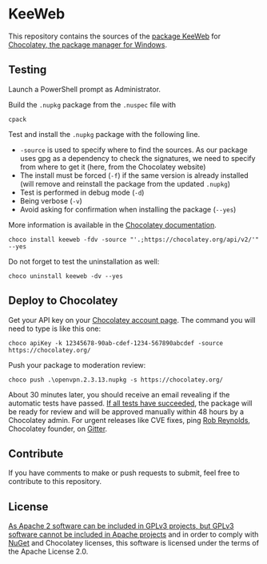 ﻿# KeeWeb

This repository contains the sources of the [package KeeWeb](https://chocolatey.org/packages/keeweb/) for [Chocolatey, the package manager for Windows](https://chocolatey.org/).

## Testing

Launch a PowerShell prompt as Administrator.

Build the `.nupkg` package from the `.nuspec` file with

    cpack

Test and install the `.nupkg` package with the following line.

* `-source` is used to specify where to find the sources. As our package uses gpg as a dependency to check the signatures, we need to specify from where to get it (here, from the Chocolatey website)
* The install must be forced (`-f`) if the same version is already installed (will remove and reinstall the package from the updated `.nupkg`)
* Test is performed in debug mode (`-d`)
* Being verbose (`-v`)
* Avoid asking for confirmation when installing the package (`--yes`)

More information is available in the [Chocolatey documentation](https://chocolatey.org/docs/create-packages#testing-your-package).

    choco install keeweb -fdv -source "'.;https://chocolatey.org/api/v2/'" --yes
    
Do not forget to test the uninstallation as well:

    choco uninstall keeweb -dv --yes

## Deploy to Chocolatey

Get your API key on your [Chocolatey account page](https://chocolatey.org/account). The command you will need to type is like this one:

    choco apiKey -k 12345678-90ab-cdef-1234-567890abcdef -source https://chocolatey.org/

Push your package to moderation review:

    choco push .\openvpn.2.3.13.nupkg -s https://chocolatey.org/

About 30 minutes later, you should receive an email revealing if the automatic tests have passed. [If all tests have succeeded](https://github.com/chocolatey/package-validator/wiki#requirements), the package will be ready for review and will be approved manually within 48 hours by a Chocolatey admin. For urgent releases like CVE fixes, ping [Rob Reynolds](https://github.com/ferventcoder), Chocolatey founder, on [Gitter](https://gitter.im/chocolatey/choco).

## Contribute

If you have comments to make or push requests to submit, feel free to contribute to this repository.

## License

[As Apache 2 software can be included in GPLv3 projects, but GPLv3 software cannot be included in Apache projects](https://www.apache.org/licenses/GPL-compatibility.html) and in order to comply with [NuGet](https://www.nuget.org/policies/About) and Chocolatey licenses, this software is licensed under the terms of the Apache License 2.0. 